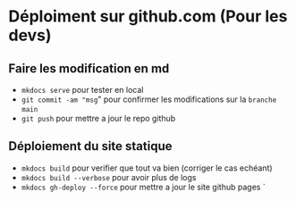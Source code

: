 # Déploiment sur github.com (Pour les devs)  

## Faire les modification en md

- `mkdocs serve` pour tester en local
- `git commit -am "msg`" pour confirmer les modifications sur la `branche` `main`
- `git push` pour mettre a jour le repo github

## Déploiement du site statique

- `mkdocs build` pour verifier que tout va bien (corriger le cas echéant)
- `mkdocs build --verbose` pour avoir plus de logs
- `mkdocs gh-deploy --force` pour mettre a jour le site github pages
`
